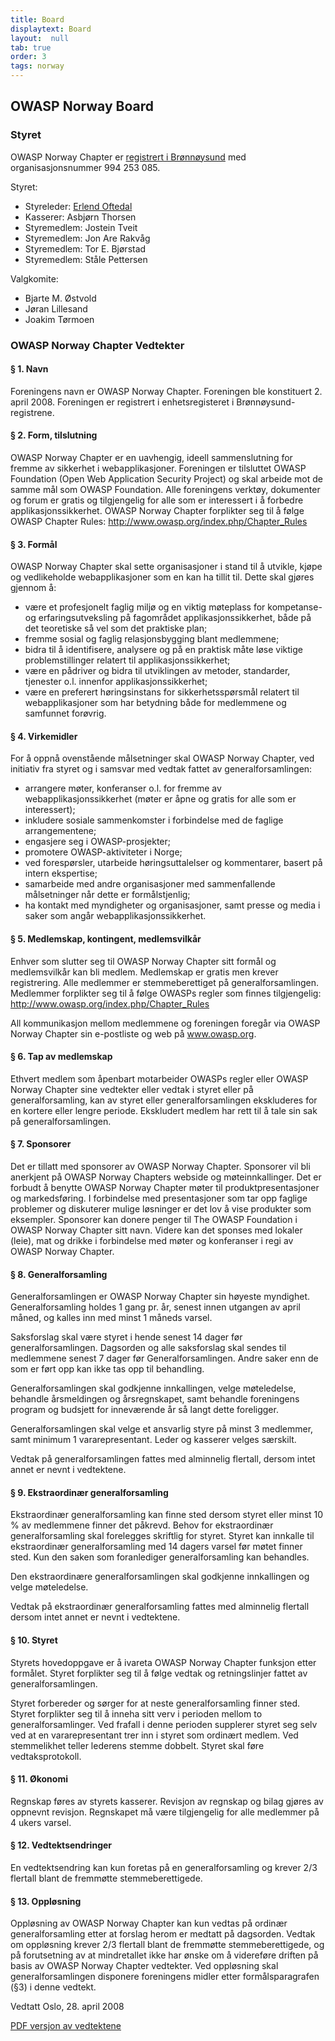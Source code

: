 ```yaml
---
title: Board
displaytext: Board
layout:  null
tab: true
order: 3
tags: norway
---
```


## OWASP Norway Board

### Styret

OWASP Norway Chapter er [registrert i Brønnøysund](http://w2.brreg.no/enhet/sok/detalj.jsp?orgnr=994253085) med organisasjonsnummer 994 253 085.

Styret:
* Styreleder:  [Erlend Oftedal](mailto://erlend.oftedal@owasp.org)
* Kasserer:    Asbjørn Thorsen
* Styremedlem: Jostein Tveit
* Styremedlem: Jon Are Rakvåg
* Styremedlem: Tor E. Bjørstad
* Styremedlem: Ståle Pettersen
 
Valgkomite:
* Bjarte M. Østvold
* Jøran Lillesand
* Joakim Tørmoen

### OWASP Norway Chapter Vedtekter

#### § 1. Navn
Foreningens navn er OWASP Norway Chapter. Foreningen ble konstituert 2. april 2008. Foreningen er registrert i enhetsregisteret i Brønnøysund-registrene.

#### § 2. Form, tilslutning
OWASP Norway Chapter er en uavhengig, ideell sammenslutning for fremme av sikkerhet i webapplikasjoner. Foreningen er tilsluttet OWASP Foundation (Open Web Application Security Project) og skal arbeide mot de samme mål som OWASP Foundation. Alle foreningens verktøy, dokumenter og forum er gratis og tilgjengelig for alle som er interessert i å forbedre applikasjonssikkerhet. OWASP Norway Chapter forplikter seg til å følge OWASP Chapter Rules: http://www.owasp.org/index.php/Chapter_Rules

#### § 3. Formål
OWASP Norway Chapter skal sette organisasjoner i stand til å utvikle, kjøpe og vedlikeholde webapplikasjoner som en kan ha tillit til. Dette skal gjøres gjennom å: 
* være et profesjonelt faglig miljø og en viktig møteplass for kompetanse- og erfaringsutveksling på fagområdet applikasjonssikkerhet, både på det teoretiske så vel som det praktiske plan;
* fremme sosial og faglig relasjonsbygging blant medlemmene;
* bidra til å identifisere, analysere og på en praktisk måte løse viktige problemstillinger relatert til applikasjonssikkerhet;
* være en pådriver og bidra til utviklingen av metoder, standarder, tjenester o.l. innenfor applikasjonssikkerhet;
* være en preferert høringsinstans for sikkerhetsspørsmål relatert til webapplikasjoner som har betydning både for medlemmene og samfunnet forøvrig.

#### § 4. Virkemidler
For å oppnå ovenstående målsetninger skal OWASP Norway Chapter, ved initiativ fra styret og i samsvar med vedtak fattet av generalforsamlingen:
* arrangere møter, konferanser o.l. for fremme av webapplikasjonssikkerhet (møter er åpne og gratis for alle som er interessert);
* inkludere sosiale sammenkomster i forbindelse med de faglige arrangementene;
* engasjere seg i OWASP-prosjekter;
* promotere OWASP-aktiviteter i Norge;
* ved forespørsler, utarbeide høringsuttalelser og kommentarer, basert på intern ekspertise;
* samarbeide med andre organisasjoner med sammenfallende målsetninger når dette er formålstjenlig;
* ha kontakt med myndigheter og organisasjoner, samt presse og media i saker som angår webapplikasjonssikkerhet.

#### § 5. Medlemskap, kontingent, medlemsvilkår
Enhver som slutter seg til OWASP Norway Chapter sitt formål og medlemsvilkår kan bli medlem. Medlemskap er gratis men krever registrering. Alle medlemmer er stemmeberettiget på generalforsamlingen. Medlemmer forplikter seg til å følge OWASPs regler som finnes tilgjengelig: http://www.owasp.org/index.php/Chapter_Rules

All kommunikasjon mellom medlemmene og foreningen foregår via OWASP Norway Chapter sin e-postliste og web på www.owasp.org.

#### § 6. Tap av medlemskap
Ethvert medlem som åpenbart motarbeider OWASPs regler eller OWASP Norway Chapter sine vedtekter eller vedtak i styret eller på generalforsamling, kan av styret eller generalforsamlingen ekskluderes for en kortere eller lengre periode. Ekskludert medlem har rett til å tale sin sak på generalforsamlingen.

#### § 7. Sponsorer
Det er tillatt med sponsorer av OWASP Norway Chapter. Sponsorer vil bli anerkjent på OWASP Norway Chapters webside og møteinnkallinger. Det er forbudt å benytte OWASP Norway Chapter møter til produktpresentasjoner og markedsføring. I forbindelse med presentasjoner som tar opp faglige problemer og diskuterer mulige løsninger er det lov å vise produkter som eksempler. Sponsorer kan donere penger til The OWASP Foundation i OWASP Norway Chapter sitt navn. Videre kan det sponses med lokaler (leie), mat og drikke i forbindelse med møter og konferanser i regi av OWASP Norway Chapter.

#### § 8. Generalforsamling
Generalforsamlingen er OWASP Norway Chapter sin høyeste myndighet. Generalforsamling holdes 1 gang pr. år, senest innen utgangen av april måned, og kalles inn med minst 1 måneds varsel. 

Saksforslag skal være styret i hende senest 14 dager før generalforsamlingen. Dagsorden og alle saksforslag skal sendes til medlemmene senest 7 dager før Generalforsamlingen. Andre saker enn de som er ført opp kan ikke tas opp til behandling. 

Generalforsamlingen skal godkjenne innkallingen, velge møteledelse, behandle årsmeldingen og årsregnskapet, samt behandle foreningens program og budsjett for inneværende år så langt dette foreligger. 

Generalforsamlingen skal velge et ansvarlig styre på minst 3 medlemmer, samt minimum 1 vararepresentant. Leder og kasserer velges særskilt.

Vedtak på generalforsamlingen fattes med alminnelig flertall, dersom intet annet er nevnt i vedtektene. 

#### § 9. Ekstraordinær generalforsamling
Ekstraordinær generalforsamling kan finne sted dersom styret eller minst 10 % av medlemmene finner det påkrevd. Behov for ekstraordinær generalforsamling skal forelegges skriftlig for styret. Styret kan innkalle til ekstraordinær generalforsamling med 14 dagers varsel før møtet finner sted. Kun den saken som foranlediger generalforsamling kan behandles.

Den ekstraordinære generalforsamlingen skal godkjenne innkallingen og velge møteledelse.

Vedtak på ekstraordinær generalforsamling fattes med alminnelig flertall dersom intet annet er nevnt i vedtektene. 

#### § 10. Styret
Styrets hovedoppgave er å ivareta OWASP Norway Chapter funksjon etter formålet. Styret forplikter seg til å følge vedtak og retningslinjer fattet av generalforsamlingen.

Styret forbereder og sørger for at neste generalforsamling finner sted. Styret forplikter seg til å inneha sitt verv i perioden mellom to generalforsamlinger. Ved frafall i denne perioden supplerer styret seg selv ved at en vararepresentant trer inn i styret som ordinært medlem. Ved stemmelikhet teller lederens stemme dobbelt. Styret skal føre vedtaksprotokoll. 

#### § 11. Økonomi
Regnskap føres av styrets kasserer. Revisjon av regnskap og bilag gjøres av oppnevnt revisjon. Regnskapet må være tilgjengelig for alle medlemmer på 4 ukers varsel. 

#### § 12. Vedtektsendringer
En vedtektsendring kan kun foretas på en generalforsamling og krever 2/3 flertall blant de fremmøtte stemmeberettigede.

#### § 13. Oppløsning
Oppløsning av OWASP Norway Chapter kan kun vedtas på ordinær generalforsamling etter at forslag herom er medtatt på dagsorden. Vedtak om oppløsning krever 2/3 flertall blant de fremmøtte stemmeberettigede, og på forutsetning av at mindretallet ikke har ønske om å videreføre driften på basis av OWASP Norway Chapter vedtekter. Ved oppløsning skal generalforsamlingen disponere foreningens midler etter formålsparagrafen (§3) i denne vedtekt. 

Vedtatt Oslo, 28. april 2008

[PDF versjon av vedtektene](assets/files/20080428_Norway_chapter_vedtekter.pdf)
